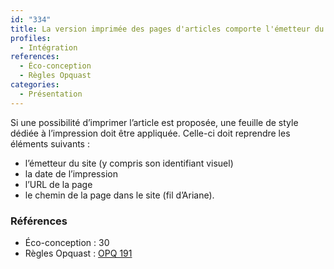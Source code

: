 ```yaml
---
id: "334"
title: La version imprimée des pages d'articles comporte l'émetteur du site (y compris son identifiant visuel), la date de l'impression, l'URL de la page et son fil d'Ariane.
profiles:
  - Intégration
references:
  - Éco-conception
  - Règles Opquast
categories:
  - Présentation
---
```


Si une possibilité d’imprimer l’article est proposée, une feuille de style dédiée à l’impression doit être appliquée. Celle-ci doit reprendre les éléments suivants :

* l’émetteur du site (y compris son identifiant visuel)
* la date de l’impression
* l’URL de la page
* le chemin de la page dans le site (fil d’Ariane).

### Références

* Éco-conception : 30
* Règles Opquast : [OPQ 191](https://checklists.opquast.com/fr/assurance-qualite-web/le-contenu-de-chaque-page-est-disponible-a-limpression-sans-blocs-de-navigation)
